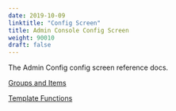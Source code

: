 ```yaml
---
date: 2019-10-09
linktitle: "Config Screen"
title: Admin Console Config Screen
weight: 90010
draft: false
---
```


The Admin Config config screen reference docs.

[Groups and Items](/reference/config/items)  

[Template Functions](/reference/config/templates)